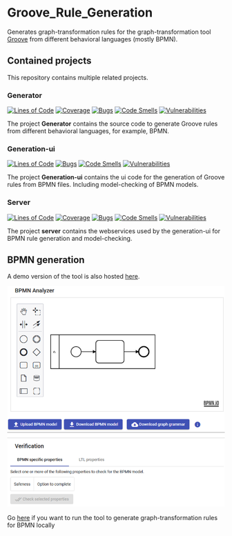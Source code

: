 # Groove_Rule_Generation
Generates graph-transformation rules for the graph-transformation tool [Groove](https://groove.ewi.utwente.nl/about) from different behavioral languages (mostly BPMN).

## Contained projects
This repository contains multiple related projects.
### Generator
[![Lines of Code](https://sonarcloud.io/api/project_badges/measure?project=timkraeuter_Groove_Rule_Generation_Generator&metric=ncloc)](https://sonarcloud.io/summary/new_code?id=timkraeuter_Groove_Rule_Generation_Generator)
[![Coverage](https://sonarcloud.io/api/project_badges/measure?project=timkraeuter_Groove_Rule_Generation_Generator&metric=coverage)](https://sonarcloud.io/summary/new_code?id=timkraeuter_Groove_Rule_Generation_Generator)
[![Bugs](https://sonarcloud.io/api/project_badges/measure?project=timkraeuter_Groove_Rule_Generation_Generator&metric=bugs)](https://sonarcloud.io/summary/new_code?id=timkraeuter_Groove_Rule_Generation_Generator)
[![Code Smells](https://sonarcloud.io/api/project_badges/measure?project=timkraeuter_Groove_Rule_Generation_Generator&metric=code_smells)](https://sonarcloud.io/summary/new_code?id=timkraeuter_Groove_Rule_Generation_Generator)
[![Vulnerabilities](https://sonarcloud.io/api/project_badges/measure?project=timkraeuter_Groove_Rule_Generation_Generator&metric=vulnerabilities)](https://sonarcloud.io/summary/new_code?id=timkraeuter_Groove_Rule_Generation_Generator)

The project **Generator** contains the source code to generate Groove rules from different behavioral languages, for example, BPMN.
### Generation-ui
[![Lines of Code](https://sonarcloud.io/api/project_badges/measure?project=timkraeuter_Groove_Rule_Generation_Generation-UI&metric=ncloc)](https://sonarcloud.io/summary/new_code?id=timkraeuter_Groove_Rule_Generation_Generation-UI)
[![Bugs](https://sonarcloud.io/api/project_badges/measure?project=timkraeuter_Groove_Rule_Generation_Generation-UI&metric=bugs)](https://sonarcloud.io/summary/new_code?id=timkraeuter_Groove_Rule_Generation_Generation-UI)
[![Code Smells](https://sonarcloud.io/api/project_badges/measure?project=timkraeuter_Groove_Rule_Generation_Generation-UI&metric=code_smells)](https://sonarcloud.io/summary/new_code?id=timkraeuter_Groove_Rule_Generation_Generation-UI)
[![Vulnerabilities](https://sonarcloud.io/api/project_badges/measure?project=timkraeuter_Groove_Rule_Generation_Generation-UI&metric=vulnerabilities)](https://sonarcloud.io/summary/new_code?id=timkraeuter_Groove_Rule_Generation_Generation-UI)

The project **Generation-ui** contains the ui code for the generation of Groove rules from BPMN files. Including model-checking of BPMN models.
### Server
[![Lines of Code](https://sonarcloud.io/api/project_badges/measure?project=timkraeuter_Groove_Rule_Generation_Server&metric=ncloc)](https://sonarcloud.io/summary/new_code?id=timkraeuter_Groove_Rule_Generation_Server)
[![Coverage](https://sonarcloud.io/api/project_badges/measure?project=timkraeuter_Groove_Rule_Generation_Server&metric=coverage)](https://sonarcloud.io/summary/new_code?id=timkraeuter_Groove_Rule_Generation_Server)
[![Bugs](https://sonarcloud.io/api/project_badges/measure?project=timkraeuter_Groove_Rule_Generation_Server&metric=bugs)](https://sonarcloud.io/summary/new_code?id=timkraeuter_Groove_Rule_Generation_Server)
[![Code Smells](https://sonarcloud.io/api/project_badges/measure?project=timkraeuter_Groove_Rule_Generation_Server&metric=code_smells)](https://sonarcloud.io/summary/new_code?id=timkraeuter_Groove_Rule_Generation_Server)
[![Vulnerabilities](https://sonarcloud.io/api/project_badges/measure?project=timkraeuter_Groove_Rule_Generation_Server&metric=vulnerabilities)](https://sonarcloud.io/summary/new_code?id=timkraeuter_Groove_Rule_Generation_Server)

The project **server** contains the webservices used by the generation-ui for BPMN rule generation and model-checking.

## BPMN generation
A demo version of the tool is also hosted [here](https://bpmn-analyzer.herokuapp.com/).

[![Tool screenshot](./documentation/impl.png)](https://bpmn-analyzer.herokuapp.com/)

Go [here](/server/README.md) if you want to run the tool to generate graph-transformation rules for BPMN locally
